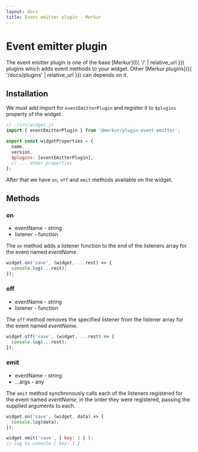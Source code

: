 ```yaml
---
layout: docs
title: Event emitter plugin - Merkur
---
```


# Event emitter plugin

The event emitter plugin is one of the base [Merkur]({{ '/' | relative_url }}) plugins which adds event methods to your widget. Other [Merkur plugins]({{ '/docs/plugins' | relative_url }}) can depends on it.

## Installation

We must add import for `eventEmitterPlugin` and register it to `$plugins` property of the widget.

```javascript
// ./src/widget.js
import { eventEmitterPlugin } from '@merkur/plugin-event-emitter';

export const widgetProperties = {
  name,
  version,
  $plugins: [eventEmitterPlugin],
  // ... other properties
};

```

After that we have `on`, `off` and `emit` methods available on the widget.

## Methods

### on

- eventName - string
- listener - function

The `on` method adds a listener function to the end of the listeners array for the event named *eventName*.

```javascript
widget.on('save', (widget, ...rest) => {
  console.log(...rest);
});
```

### off

- eventName - string
- listener - function

The `off` method removes the specified listener from the listener array for the event named *eventName*.


```javascript
widget.off('save', (widget, ...rest) => {
  console.log(...rest);
});
```

### emit

- eventName - string
- ...args - any

The `emit` method synchronously calls each of the listeners registered for the event named *eventName*, in the order they were registered, passing the supplied arguments to each.

```javascript
widget.on('save', (widget, data) => {
  console.log(data);
});

widget.emit('save', { key: 1 } );
// log to conosle { key: 1 }
```

